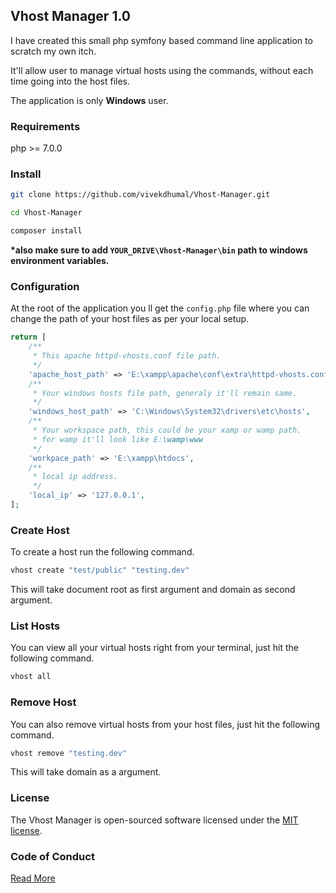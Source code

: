 ## Vhost Manager 1.0

I have created this small php symfony based command line application to scratch my own itch.

It'll allow user to manage virtual hosts using the commands, without each time going into the host files.

The application is only **Windows** user.

### Requirements
php >= 7.0.0

### Install
```bash
git clone https://github.com/vivekdhumal/Vhost-Manager.git

cd Vhost-Manager

composer install
```
**\*also make sure to add `YOUR_DRIVE\Vhost-Manager\bin` path to windows environment variables.**

### Configuration

At the root of the application you ll get the `config.php` file where you can change the path of your host files as per your local setup.
```php
return [
    /**
     * This apache httpd-vhosts.conf file path.
     */
    'apache_host_path' => 'E:\xampp\apache\conf\extra\httpd-vhosts.conf',
    /**
     * Your windows hosts file path, generaly it'll remain same.
     */
    'windows_host_path' => 'C:\Windows\System32\drivers\etc\hosts',
    /**
     * Your workspace path, this could be your xamp or wamp path.
     * for wamp it'll look like E:\wamp\www
     */
    'workpace_path' => 'E:\xampp\htdocs',
    /**
     * local ip address.
     */
    'local_ip' => '127.0.0.1',
];
```

### Create Host
To create a host run the following command.
```bash
vhost create "test/public" "testing.dev"
```
This will take document root as first argument and domain as second argument.

### List Hosts
You can view all your virtual hosts right from your terminal, just hit the following command.
```bash
vhost all
```

### Remove Host
You can also remove virtual hosts from your host files, just hit the following command.
```bash
vhost remove "testing.dev"
```
This will take domain as a argument.

### License
The Vhost Manager is open-sourced software licensed under the [MIT license](https://github.com/vivekdhumal/Vhost-Manager/blob/master/LICENSE).

### Code of Conduct
[Read More](https://github.com/vivekdhumal/Vhost-Manager/blob/master/CODE_OF_CONDUCT.md)

